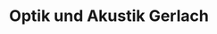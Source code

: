 ---
title: "Optik und Akustik Gerlach"
url: /schenklengsfeld/optik-und-akustik-gerlach/
shop: Optiker
---